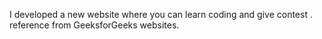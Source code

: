 I developed a new website where you can learn coding and give contest .
reference from GeeksforGeeks websites.
